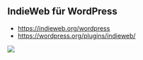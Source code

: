 ## IndieWeb für WordPress

* https://indieweb.org/wordpress
* https://wordpress.org/plugins/indieweb/

![](img/wordpress-indieweb-plugin.png)
